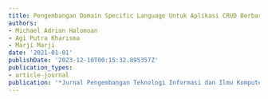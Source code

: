 ```yaml
---
title: Pengembangan Domain Specific Language Untuk Aplikasi CRUD Berbasis Web
authors:
- Michael Adrian Halomoan
- Agi Putra Kharisma
- Marji Marji
date: '2021-01-01'
publishDate: '2023-12-10T00:15:32.895357Z'
publication_types:
- article-journal
publication: '*Jurnal Pengembangan Teknologi Informasi dan Ilmu Komputer*'
---
```

